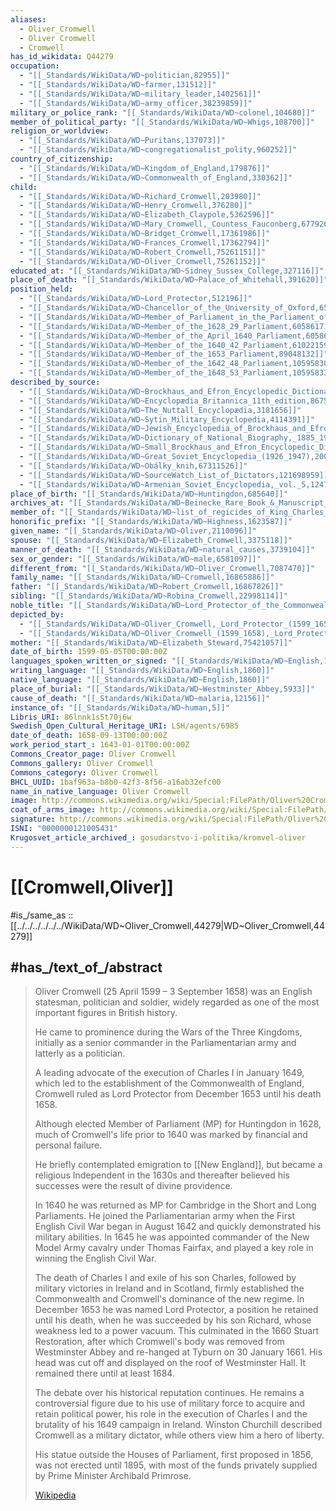 ```yaml
---
aliases:
  - Oliver_Cromwell
  - Oliver Cromwell
  - Cromwell
has_id_wikidata: Q44279
occupation:
  - "[[_Standards/WikiData/WD~politician,82955]]"
  - "[[_Standards/WikiData/WD~farmer,131512]]"
  - "[[_Standards/WikiData/WD~military_leader,1402561]]"
  - "[[_Standards/WikiData/WD~army_officer,38239859]]"
military_or_police_rank: "[[_Standards/WikiData/WD~colonel,104680]]"
member_of_political_party: "[[_Standards/WikiData/WD~Whigs,108700]]"
religion_or_worldview:
  - "[[_Standards/WikiData/WD~Puritans,137073]]"
  - "[[_Standards/WikiData/WD~congregationalist_polity,960252]]"
country_of_citizenship:
  - "[[_Standards/WikiData/WD~Kingdom_of_England,179876]]"
  - "[[_Standards/WikiData/WD~Commonwealth_of_England,330362]]"
child:
  - "[[_Standards/WikiData/WD~Richard_Cromwell,203980]]"
  - "[[_Standards/WikiData/WD~Henry_Cromwell,376280]]"
  - "[[_Standards/WikiData/WD~Elizabeth_Claypole,5362596]]"
  - "[[_Standards/WikiData/WD~Mary_Cromwell,_Countess_Fauconberg,6779266]]"
  - "[[_Standards/WikiData/WD~Bridget_Cromwell,17361986]]"
  - "[[_Standards/WikiData/WD~Frances_Cromwell,17362794]]"
  - "[[_Standards/WikiData/WD~Robert_Cromwell,75261151]]"
  - "[[_Standards/WikiData/WD~Oliver_Cromwell,75261152]]"
educated_at: "[[_Standards/WikiData/WD~Sidney_Sussex_College,327116]]"
place_of_death: "[[_Standards/WikiData/WD~Palace_of_Whitehall,391620]]"
position_held:
  - "[[_Standards/WikiData/WD~Lord_Protector,512196]]"
  - "[[_Standards/WikiData/WD~Chancellor_of_the_University_of_Oxford,6566685]]"
  - "[[_Standards/WikiData/WD~Member_of_Parliament_in_the_Parliament_of_England,18018860]]"
  - "[[_Standards/WikiData/WD~Member_of_the_1628_29_Parliament,60586171]]"
  - "[[_Standards/WikiData/WD~Member_of_the_April_1640_Parliament,60586175]]"
  - "[[_Standards/WikiData/WD~Member_of_the_1640_42_Parliament,61022159]]"
  - "[[_Standards/WikiData/WD~Member_of_the_1653_Parliament,89048132]]"
  - "[[_Standards/WikiData/WD~Member_of_the_1642_48_Parliament,105958303]]"
  - "[[_Standards/WikiData/WD~Member_of_the_1648_53_Parliament,105958331]]"
described_by_source:
  - "[[_Standards/WikiData/WD~Brockhaus_and_Efron_Encyclopedic_Dictionary,602358]]"
  - "[[_Standards/WikiData/WD~Encyclopædia_Britannica_11th_edition,867541]]"
  - "[[_Standards/WikiData/WD~The_Nuttall_Encyclopædia,3181656]]"
  - "[[_Standards/WikiData/WD~Sytin_Military_Encyclopedia,4114391]]"
  - "[[_Standards/WikiData/WD~Jewish_Encyclopedia_of_Brockhaus_and_Efron,4173137]]"
  - "[[_Standards/WikiData/WD~Dictionary_of_National_Biography,_1885_1900,15987216]]"
  - "[[_Standards/WikiData/WD~Small_Brockhaus_and_Efron_Encyclopedic_Dictionary,19180675]]"
  - "[[_Standards/WikiData/WD~Great_Soviet_Encyclopedia_(1926_1947),20078554]]"
  - "[[_Standards/WikiData/WD~Obálky_knih,67311526]]"
  - "[[_Standards/WikiData/WD~SourceWatch_List_of_Dictators,121698959]]"
  - "[[_Standards/WikiData/WD~Armenian_Soviet_Encyclopedia,_vol._5,124737632]]"
place_of_birth: "[[_Standards/WikiData/WD~Huntingdon,685640]]"
archives_at: "[[_Standards/WikiData/WD~Beinecke_Rare_Book_&_Manuscript_Library,814779]]"
member_of: "[[_Standards/WikiData/WD~list_of_regicides_of_King_Charles_I,1439921]]"
honorific_prefix: "[[_Standards/WikiData/WD~Highness,1623587]]"
given_name: "[[_Standards/WikiData/WD~Oliver,2110096]]"
spouse: "[[_Standards/WikiData/WD~Elizabeth_Cromwell,3375118]]"
manner_of_death: "[[_Standards/WikiData/WD~natural_causes,3739104]]"
sex_or_gender: "[[_Standards/WikiData/WD~male,6581097]]"
different_from: "[[_Standards/WikiData/WD~Oliver_Cromwell,7087470]]"
family_name: "[[_Standards/WikiData/WD~Cromwell,16865886]]"
father: "[[_Standards/WikiData/WD~Robert_Cromwell,16867826]]"
sibling: "[[_Standards/WikiData/WD~Robina_Cromwell,22998114]]"
noble_title: "[[_Standards/WikiData/WD~Lord_Protector_of_the_Commonwealth_of_England,_Scotland_and_Ireland,42913053]]"
depicted_by:
  - "[[_Standards/WikiData/WD~Oliver_Cromwell,_Lord_Protector_(1599_1658),52147740]]"
  - "[[_Standards/WikiData/WD~Oliver_Cromwell_(1599_1658),_Lord_Protector_of_England,118893285]]"
mother: "[[_Standards/WikiData/WD~Elizabeth_Steward,75421057]]"
date_of_birth: 1599-05-05T00:00:00Z
languages_spoken_written_or_signed: "[[_Standards/WikiData/WD~English,1860]]"
writing_language: "[[_Standards/WikiData/WD~English,1860]]"
native_language: "[[_Standards/WikiData/WD~English,1860]]"
place_of_burial: "[[_Standards/WikiData/WD~Westminster_Abbey,5933]]"
cause_of_death: "[[_Standards/WikiData/WD~malaria,12156]]"
instance_of: "[[_Standards/WikiData/WD~human,5]]"
Libris_URI: 86lnnk1s5t70j6w
Swedish_Open_Cultural_Heritage_URI: LSH/agents/6985
date_of_death: 1658-09-13T00:00:00Z
work_period_start_: 1643-01-01T00:00:00Z
Commons_Creator_page: Oliver Cromwell
Commons_gallery: Oliver Cromwell
Commons_category: Oliver Cromwell
BHCL_UUID: 1baf963a-b8b0-42f3-8f56-a16ab32efc00
name_in_native_language: Oliver Cromwell
image: http://commons.wikimedia.org/wiki/Special:FilePath/Oliver%20Cromwell%20by%20Samuel%20Cooper.jpg
coat_of_arms_image: http://commons.wikimedia.org/wiki/Special:FilePath/Coat%20of%20arms%20of%20Oliver%20Cromwell.svg
signature: http://commons.wikimedia.org/wiki/Special:FilePath/Oliver%20Cromwell%20Signature.svg
ISNI: "0000000121005431"
Krugosvet_article_archived_: gosudarstvo-i-politika/kromvel-oliver
---
```


# [[Cromwell,Oliver]] 

#is_/same_as :: [[../../../../../../WikiData/WD~Oliver_Cromwell,44279|WD~Oliver_Cromwell,44279]]  

## #has_/text_of_/abstract 

> Oliver Cromwell (25 April 1599 – 3 September 1658) was an English statesman, politician and soldier, 
> widely regarded as one of the most important figures in British history. 
> 
> He came to prominence during the Wars of the Three Kingdoms, 
> initially as a senior commander in the Parliamentarian army and latterly as a politician. 
> 
> A leading advocate of the execution of Charles I in January 1649, 
> which led to the establishment of the Commonwealth of England, 
> Cromwell ruled as Lord Protector from December 1653 until his death 1658.
>
> Although elected Member of Parliament (MP) for Huntingdon in 1628, 
> much of Cromwell's life prior to 1640 was marked by financial and personal failure. 
> 
> He briefly contemplated emigration to [[New England]], 
> but became a religious Independent in the 1630s 
> and thereafter believed his successes were the result of divine providence. 
> 
> In 1640 he was returned as MP for Cambridge in the Short and Long Parliaments. 
> He joined the Parliamentarian army when the First English Civil War began in August 1642 and quickly demonstrated his military abilities. In 1645 he was appointed commander of the New Model Army cavalry under Thomas Fairfax, and played a key role in winning the English Civil War.
>
> The death of Charles I and exile of his son Charles, followed by military victories in Ireland and in Scotland, firmly established the Commonwealth and Cromwell's dominance of the new regime. In December 1653 he was named Lord Protector, a position he retained until his death, when he was succeeded by his son Richard, whose weakness led to a power vacuum. This culminated in the 1660 Stuart Restoration, after which Cromwell's body was removed from Westminster Abbey and re-hanged at Tyburn on 30 January 1661. His head was cut off and displayed on the roof of Westminster Hall. It remained there until at least 1684.
>
> The debate over his historical reputation continues. He remains a controversial figure due to his use of military force to acquire and retain political power, his role in the execution of Charles I and the brutality of his 1649 campaign in Ireland. Winston Churchill described Cromwell as a military dictator, while others view him a hero of liberty. 
>
> His statue outside the Houses of Parliament, first proposed in 1856, was not erected until 1895, with most of the funds privately supplied by Prime Minister Archibald Primrose.
>
> [Wikipedia](https://en.wikipedia.org/wiki/Oliver%20Cromwell) 

